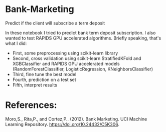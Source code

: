 # Bank-Marketing
  Predict if the client will subscribe a term deposit

In these notebook I tried to predict bank term deposit subscription. I also wanted to test RAPIDS GPU accelerated algorithms. Briefly speaking, that's what I did:
- First, some preprocessing using scikit-learn library
- Second, cross validation using scikit-learn StratifiedKFold and XGBClassifier and RAPIDS GPU accelerated models (RandomForestClassifier, LogisticRegression, KNeighborsClassifier)
- Third, fine tune the best model
- Fourth, prediction on a test set
- Fifth, interpret results

# References:
Moro,S., Rita,P., and Cortez,P.. (2012). Bank Marketing. UCI Machine Learning Repository. https://doi.org/10.24432/C5K306.
